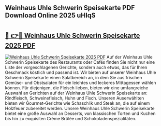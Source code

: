## Weinhaus Uhle Schwerin Speisekarte PDF Download Online 2025 uHIqS

# <h2><a href="http://gcak2g.nevu.top/?p=Weinhaus+Uhle+Schwerin+Speisekarte">🔗 👉🔴 Weinhaus Uhle Schwerin Speisekarte 2025 PDF</a></h2>

[![Weinhaus Uhle Schwerin Speisekarte 2025 PDF](https://i.imgur.com/dBaPXMq.png)](http://gcak2g.nevu.top/?p=Weinhaus+Uhle+Schwerin+Speisekarte)
Auf der Weinhaus Uhle Schwerin Speisekarte des Restaurants oder Cafés finden Sie nicht nur eine Liste der vorgeschlagenen Gerichte, sondern auch etwas, das für Ihren Geschmack köstlich und passend ist. Wir bieten auf unserer Weinhaus Uhle Schwerin Speisekarte einen Salatbereich an, in dem Sie aus frischen Gemüse- und Obstsalaten für ein leichtes und leckeres Mittagessen wählen können. Für diejenigen, die Fleisch lieben, bieten wir eine umfangreiche Auswahl an Gerichten auf der Weinhaus Uhle Schwerin Speisekarte an: Rindfleisch, Schweinefleisch, Huhn und Fisch. Unseren Auserwählten bieten wir Gourmet-Gerichte wie Schaschlik und Steak an, die auf einem Holzfeuer zubereitet werden. Unsere Weinhaus Uhle Schwerin Speisekarte bietet eine große Auswahl an Desserts, von klassischen Torten und Kuchen bis hin zu exquisiten Crème Brûlée und Schokoladenspezialitäten.
